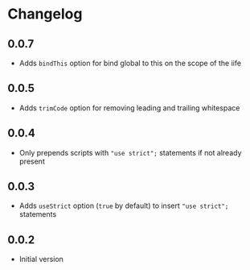 # Changelog

## 0.0.7

- Adds `bindThis` option for bind global to this on the scope of the iife

## 0.0.5

- Adds `trimCode` option for removing leading and trailing whitespace


## 0.0.4

- Only prepends scripts with `"use strict";` statements if not already present


## 0.0.3

- Adds `useStrict` option (`true` by default) to insert `"use strict";` statements


## 0.0.2

- Initial version
